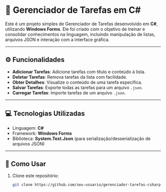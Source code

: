 # 📝 Gerenciador de Tarefas em C#

Este é um projeto simples de Gerenciador de Tarefas desenvolvido em **C#**, utilizando **Windows Forms**. Ele foi criado com o objetivo de treinar e consolidar conhecimentos na linguagem, incluindo manipulação de listas, arquivos JSON e interação com a interface gráfica.

---

## ⚙️ Funcionalidades

- **Adicionar Tarefas**: Adicione tarefas com título e conteúdo à lista.
- **Deletar Tarefas**: Remova tarefas da lista com facilidade.
- **Obter Detalhes**: Visualize o conteúdo de uma tarefa específica.
- **Salvar Tarefas**: Exporte todas as tarefas para um arquivo `.json`.
- **Carregar Tarefas**: Importe tarefas de um arquivo `.json`.

---

## 💻 Tecnologias Utilizadas

- Linguagem: **C#**
- Framework: **Windows Forms**
- Biblioteca: **System.Text.Json** (para serialização/desserialização de arquivos JSON)

---

## 🚀 Como Usar

1. Clone este repositório:
   ```bash
   git clone https://github.com/seu-usuario/gerenciador-tarefas-csharp.git
